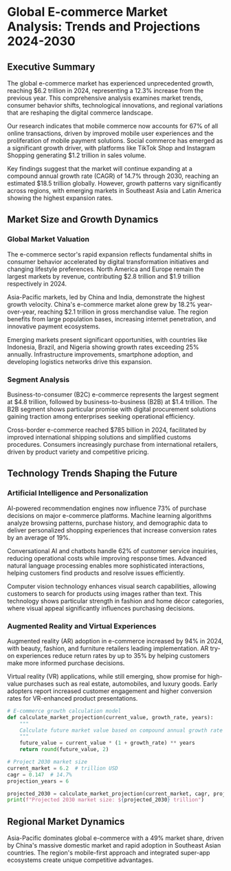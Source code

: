 # Global E-commerce Market Analysis: Trends and Projections 2024-2030

## Executive Summary

The global e-commerce market has experienced unprecedented growth, reaching $6.2 trillion in 2024, representing a 12.3% increase from the previous year. This comprehensive analysis examines market trends, consumer behavior shifts, technological innovations, and regional variations that are reshaping the digital commerce landscape.

Our research indicates that mobile commerce now accounts for 67% of all online transactions, driven by improved mobile user experiences and the proliferation of mobile payment solutions. Social commerce has emerged as a significant growth driver, with platforms like TikTok Shop and Instagram Shopping generating $1.2 trillion in sales volume.

Key findings suggest that the market will continue expanding at a compound annual growth rate (CAGR) of 14.7% through 2030, reaching an estimated $18.5 trillion globally. However, growth patterns vary significantly across regions, with emerging markets in Southeast Asia and Latin America showing the highest expansion rates.

## Market Size and Growth Dynamics

### Global Market Valuation

The e-commerce sector's rapid expansion reflects fundamental shifts in consumer behavior accelerated by digital transformation initiatives and changing lifestyle preferences. North America and Europe remain the largest markets by revenue, contributing $2.8 trillion and $1.9 trillion respectively in 2024.

Asia-Pacific markets, led by China and India, demonstrate the highest growth velocity. China's e-commerce market alone grew by 18.2% year-over-year, reaching $2.1 trillion in gross merchandise value. The region benefits from large population bases, increasing internet penetration, and innovative payment ecosystems.

Emerging markets present significant opportunities, with countries like Indonesia, Brazil, and Nigeria showing growth rates exceeding 25% annually. Infrastructure improvements, smartphone adoption, and developing logistics networks drive this expansion.

### Segment Analysis

Business-to-consumer (B2C) e-commerce represents the largest segment at $4.8 trillion, followed by business-to-business (B2B) at $1.4 trillion. The B2B segment shows particular promise with digital procurement solutions gaining traction among enterprises seeking operational efficiency.

Cross-border e-commerce reached $785 billion in 2024, facilitated by improved international shipping solutions and simplified customs procedures. Consumers increasingly purchase from international retailers, driven by product variety and competitive pricing.

## Technology Trends Shaping the Future

### Artificial Intelligence and Personalization

AI-powered recommendation engines now influence 73% of purchase decisions on major e-commerce platforms. Machine learning algorithms analyze browsing patterns, purchase history, and demographic data to deliver personalized shopping experiences that increase conversion rates by an average of 19%.

Conversational AI and chatbots handle 62% of customer service inquiries, reducing operational costs while improving response times. Advanced natural language processing enables more sophisticated interactions, helping customers find products and resolve issues efficiently.

Computer vision technology enhances visual search capabilities, allowing customers to search for products using images rather than text. This technology shows particular strength in fashion and home décor categories, where visual appeal significantly influences purchasing decisions.

### Augmented Reality and Virtual Experiences

Augmented reality (AR) adoption in e-commerce increased by 94% in 2024, with beauty, fashion, and furniture retailers leading implementation. AR try-on experiences reduce return rates by up to 35% by helping customers make more informed purchase decisions.

Virtual reality (VR) applications, while still emerging, show promise for high-value purchases such as real estate, automobiles, and luxury goods. Early adopters report increased customer engagement and higher conversion rates for VR-enhanced product presentations.

```python
# E-commerce growth calculation model
def calculate_market_projection(current_value, growth_rate, years):
    """
    Calculate future market value based on compound annual growth rate
    """
    future_value = current_value * (1 + growth_rate) ** years
    return round(future_value, 2)

# Project 2030 market size
current_market = 6.2  # trillion USD
cagr = 0.147  # 14.7%
projection_years = 6

projected_2030 = calculate_market_projection(current_market, cagr, projection_years)
print(f"Projected 2030 market size: ${projected_2030} trillion")
```

## Regional Market Dynamics

Asia-Pacific dominates global e-commerce with a 49% market share, driven by China's massive domestic market and rapid adoption in Southeast Asian countries. The region's mobile-first approach and integrated super-app ecosystems create unique competitive advantages.
